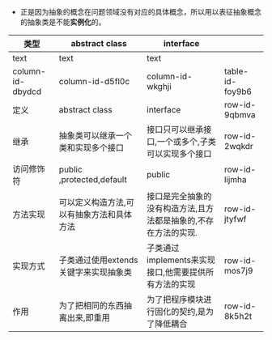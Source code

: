 -   正是因为抽象的概念在问题领域没有对应的具体概念，所以用以表征抽象概念的抽象类是不能**实例化**的。
	
| 类型               | abstract class            | interface                         |                 |
| ---------------- | ------------------------- | --------------------------------- | --------------- |
| text             | text                      | text                              |                 |
| column-id-dbydcd | column-id-d5fl0c          | column-id-wkghji                  | table-id-foy9b6 |
| 定义               | abstract class            | interface                         | row-id-9qbmva   |
| 继承               | 抽象类可以继承一个类和实现多个接口         | 接口只可以继承接口,一个或多个,子类可以实现多个接口        | row-id-2wqkdr   |
| 访问修饰符            | public ,protected,default | public                            | row-id-lijmha   |
| 方法实现             | 可以定义构造方法,可以有抽象方法和具体方法     | 接口是完全抽象的没有构造方法,且方法都是抽象的,不存在方法的实现. | row-id-jtyfwf   |
| 实现方式             | 子类通过使用extends关键字来实现抽象类    | 子类通过implements来实现接口,他需要提供所有方法的实现  | row-id-mos7j9   |
| 作用               | 为了把相同的东西抽离出来,即重用          | 为了把程序模块进行固化的契约,是为了降低耦合            | row-id-8k5h2t   |